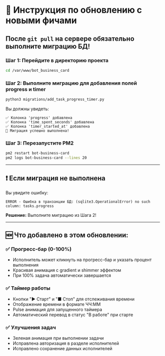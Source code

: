 # 🚀 Инструкция по обновлению с новыми фичами

## После `git pull` на сервере обязательно выполните миграцию БД!

### Шаг 1: Перейдите в директорию проекта
```bash
cd /var/www/bot_business_card
```

### Шаг 2: Выполните миграцию для добавления полей progress и timer
```bash
python3 migrations/add_task_progress_timer.py
```

Вы должны увидеть:
```
✅ Колонка 'progress' добавлена
✅ Колонка 'time_spent_seconds' добавлена
✅ Колонка 'timer_started_at' добавлена
🎉 Миграция успешно выполнена!
```

### Шаг 3: Перезапустите PM2
```bash
pm2 restart bot-business-card
pm2 logs bot-business-card --lines 20
```

---

## ❗ Если миграция не выполнена

Вы увидите ошибку:
```
ERROR - Ошибка в транзакции БД: (sqlite3.OperationalError) no such column: tasks.progress
```

**Решение:** Выполните миграцию из Шага 2!

---

## 🆕 Что добавлено в этом обновлении:

### ✅ Прогресс-бар (0-100%)
- Исполнитель может кликнуть на прогресс-бар и указать процент выполнения
- Красивая анимация с gradient и shimmer эффектом
- При 100% задача автоматически завершается

### ✅ Таймер работы
- Кнопки "▶ Старт" и "■ Стоп" для отслеживания времени
- Отображение времени в формате ЧЧ:ММ
- Pulse анимация для запущенного таймера
- Автоматический перевод в статус "В работе" при старте

### ✅ Улучшения задач
- Зеленая анимация при выполнении задачи
- Исправлена авторизация в разделе исполнителей
- Исправлено сохранение данных исполнителей
